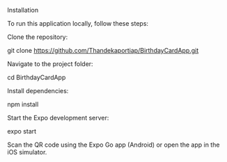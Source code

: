 

Installation

To run this application locally, follow these steps:


Clone the repository:

git clone https://github.com/Thandekaportiap/BirthdayCardApp.git

Navigate to the project folder:

cd BirthdayCardApp

Install dependencies:

npm install

Start the Expo development server:

expo start

Scan the QR code using the Expo Go app (Android) or open the app in the iOS simulator.
